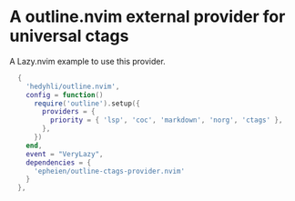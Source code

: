 # A outline.nvim external provider for universal ctags

A Lazy.nvim example to use this provider.

```lua
  {
    'hedyhli/outline.nvim',
    config = function()
      require('outline').setup({
        providers = {
          priority = { 'lsp', 'coc', 'markdown', 'norg', 'ctags' },
        },
      })
    end,
    event = "VeryLazy",
    dependencies = {
      'epheien/outline-ctags-provider.nvim'
    }
  },
```
